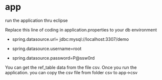 # app

run the application thru eclipse

Replace this line of coding in application.properties to your db environment

- spring.datasource.url= jdbc:mysql://localhost:3307/demo

- spring.datasource.username=root

- spring.datasource.password=P@ssw0rd


You can get the ref_table data from the file csv. Once you run the application. you can copy the csv file from folder csv to app->csv

